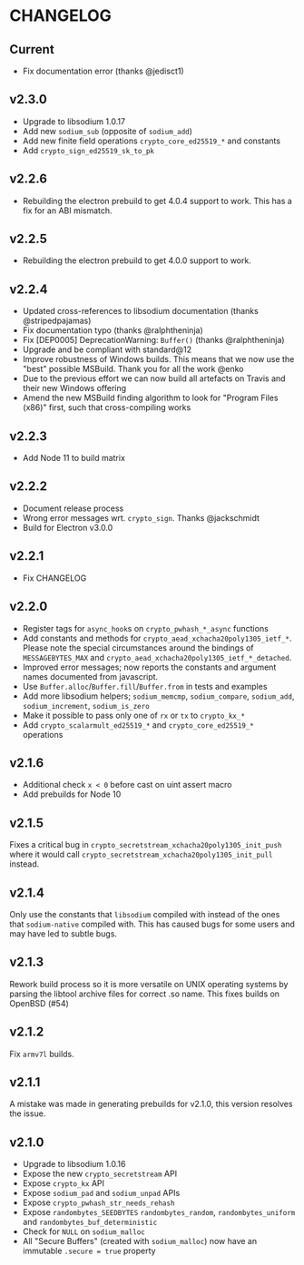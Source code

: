 # CHANGELOG

## Current

* Fix documentation error (thanks @jedisct1)

## v2.3.0

* Upgrade to libsodium 1.0.17
* Add new `sodium_sub` (opposite of `sodium_add`)
* Add new finite field operations `crypto_core_ed25519_*` and constants
* Add `crypto_sign_ed25519_sk_to_pk`

## v2.2.6

* Rebuilding the electron prebuild to get 4.0.4 support to work. This has a fix
  for an ABI mismatch.

## v2.2.5

* Rebuilding the electron prebuild to get 4.0.0 support to work.

## v2.2.4

* Updated cross-references to libsodium documentation (thanks @stripedpajamas)
* Fix documentation typo (thanks @ralphtheninja)
* Fix [DEP0005] DeprecationWarning: `Buffer()` (thanks @ralphtheninja)
* Upgrade and be compliant with standard@12
* Improve robustness of Windows builds. This means that we now use the "best"
  possible MSBuild. Thank you for all the work @enko
* Due to the previous effort we can now build all artefacts on Travis and their
  new Windows offering
* Amend the new MSBuild finding algorithm to look for "Program Files (x86)"
  first, such that cross-compiling works

## v2.2.3

* Add Node 11 to build matrix

## v2.2.2

* Document release process
* Wrong error messages wrt. `crypto_sign`. Thanks @jackschmidt
* Build for Electron v3.0.0

## v2.2.1

* Fix CHANGELOG

## v2.2.0

* Register tags for `async_hook`s on `crypto_pwhash_*_async` functions
* Add constants and methods for `crypto_aead_xchacha20poly1305_ietf_*`. Please
  note the special circumstances around the bindings of `MESSAGEBYTES_MAX` and
  `crypto_aead_xchacha20poly1305_ietf_*_detached`.
* Improved error messages; now reports the constants and argument names
  documented from javascript.
* Use `Buffer.alloc`/`Buffer.fill`/`Buffer.from` in tests and examples
* Add more libsodium helpers; `sodium_memcmp`, `sodium_compare`, `sodium_add`,
  `sodium_increment`, `sodium_is_zero`
* Make it possible to pass only one of `rx` or `tx` to `crypto_kx_*`
* Add `crypto_scalarmult_ed25519_*` and `crypto_core_ed25519_*` operations

## v2.1.6

* Additional check `x < 0` before cast on uint assert macro
* Add prebuilds for Node 10

## v2.1.5

Fixes a critical bug in `crypto_secretstream_xchacha20poly1305_init_push` where
it would call `crypto_secretstream_xchacha20poly1305_init_pull` instead.

## v2.1.4

Only use the constants that `libsodium` compiled with instead of the ones that
`sodium-native` compiled with. This has caused bugs for some users and may have
led to subtle bugs.

## v2.1.3

Rework build process so it is more versatile on UNIX operating systems by
parsing the libtool archive files for correct .so name. This fixes builds on
OpenBSD (#54)

## v2.1.2

Fix `armv7l` builds.

## v2.1.1

A mistake was made in generating prebuilds for v2.1.0, this version resolves the
issue.

## v2.1.0
- Upgrade to libsodium 1.0.16
- Expose the new `crypto_secretstream` API
- Expose `crypto_kx` API
- Expose `sodium_pad` and `sodium_unpad` APIs
- Expose `crypto_pwhash_str_needs_rehash`
- Expose `randombytes_SEEDBYTES` `randombytes_random`, `randombytes_uniform` and
  `randombytes_buf_deterministic`
- Check for `NULL` on `sodium_malloc`
- All "Secure Buffers" (created with `sodium_malloc`) now have an immutable
  `.secure = true` property
